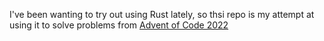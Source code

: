 I've been wanting to try out using Rust lately, so thsi repo is my attempt at using it to solve problems from [Advent of Code 2022](https://adventofcode.com/2022)
